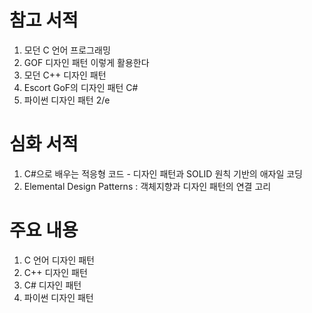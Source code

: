 # 참고 서적
1. 모던 C 언어 프로그래밍
2. GOF 디자인 패턴 이렇게 활용한다
3. 모던 C++ 디자인 패턴
4. Escort GoF의 디자인 패턴 C#
5. 파이썬 디자인 패턴 2/e

# 심화 서적
1. C#으로 배우는 적응형 코드 - 디자인 패턴과 SOLID 원칙 기반의 애자일 코딩
2. Elemental Design Patterns : 객체지향과 디자인 패턴의 연결 고리

# 주요 내용
1. C 언어 디자인 패턴
2. C++ 디자인 패턴
3. C# 디자인 패턴
4. 파이썬 디자인 패턴

